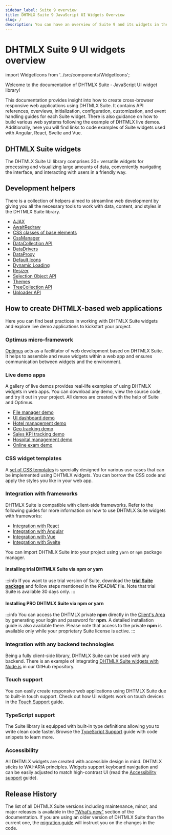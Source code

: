 ```yaml
---
sidebar_label: Suite 9 overview
title: DHTMLX Suite 9 JavaScript UI Widgets Overview 
slug: /
description: You can have an overview of Suite 9 and its widgets in the documentation of the DHTMLX JavaScript UI library. Browse developer guides and API reference, try out code examples and live demos, and download a free 30-day evaluation version of DHTMLX Suite 9.
---
```


# DHTMLX Suite 9 UI widgets overview

import WidgetIcons from '../src/components/WidgetIcons';

Welcome to the documentation of DHTMLX Suite ‐ JavaScript UI widget library!

This documentation provides insight into how to create cross-browser responsive web applications using DHTMLX Suite. It contains API references, overviews, initialization, configuration, customization, and event handling guides for each Suite widget. There is also guidance on how to build various web systems following the example of DHTMLX live demos. Additionally, here you will find links to code examples of Suite widgets used with Angular, React, Svelte and Vue.

## DHTMLX Suite widgets

The DHTMLX Suite UI library comprises 20+ versatile widgets for processing and visualizing large amounts of data, conveniently navigating the interface, and interacting with users in a friendly way.

<WidgetIcons />

## Development helpers

There is a collection of helpers aimed to streamline web development by giving you all the necessary tools to work with data, content, and styles in the DHTMLX Suite library.

- [AJAX](ajax/)
- [AwaitRedraw](helpers/await_redraw)
- [CSS classes of base elements](helpers/base_elements)
- [CssManager](css_manager/)
- [DataCollection API](data_collection/)
- [DataDrivers](helpers/datadrivers)
- [DataProxy](data_proxy/)
- [Default Icons](helpers/icon)
- [Dynamic Loading](helpers/lazydataproxy)
- [Resizer](helpers/resize_handler)
- [Selection Object API](selection/)
- [Themes](themes/)
- [TreeCollection API](tree_collection/)
- [Uploader API](uploader/)

## How to create DHTMLX-based web applications

Here you can find best practices in working with DHTMLX Suite widgets and explore live demo applications to kickstart your project.

### Optimus micro-framework

[Optimus](/optimus_guides/) acts as a facilitator of web development based on DHTMLX Suite. It helps to assemble and reuse widgets within a web app and ensures communication between widgets and the environment.

### Live demo apps

A gallery of live demos provides real-life examples of using DHTMLX widgets in web apps. You can download any demo, view the source code, and try it out in your project. All demos are created with the help of Suite and Optimus.

- [File manager demo](optimus_guides/filemanager_demo)
- [UI dashboard demo](optimus_guides/dashboard_demo)
- [Hotel management demo](optimus_guides/hotel_demo)
- [Geo tracking demo](optimus_guides/geotracking_demo)
- [Sales KPI tracking demo](optimus_guides/kpi_demo)
- [Hospital management demo](optimus_guides/hospital_demo)
- [Online exam demo](optimus_guides/exam_demo)

### CSS widget templates

A [set of CSS templates](https://dhtmlx.com/docs/products/dhtmlxSuite/how-to-create-javascript-applications/) is specially designed for various use cases that can be implemented using DHTMLX widgets. You can borrow the CSS code and apply the styles you like in your web app.

### Integration with frameworks

[comment]: # (ссылки ниже должны уводить на страницы доки)

DHTMLX Suite is compatible with client-side frameworks. Refer to the following guides for more information on how to use DHTMLX Suite widgets with frameworks:
- [Integration with React](integration/suite_and_react.md)
- [Integration with Angular](integration/suite_and_angular.md)
- [Integration with Vue](integration/suite_and_vue.md)
- [Integration with Svelte](integration/suite_and_svelte.md)

You can import DHTMLX Suite into your project using `yarn` or `npm` package manager.

#### Installing trial DHTMLX Suite via npm or yarn

:::info
If you want to use trial version of Suite, download the [**trial Suite package**](https://dhtmlx.com/docs/products/dhtmlxSuite/download.shtml) and follow steps mentioned in the *README* file. Note that trial Suite is available 30 days only.
:::

#### Installing PRO DHTMLX Suite via npm or yarn

:::info
You can access the DHTMLX private **npm** directly in the [Client's Area](https://dhtmlx.com/clients/) by generating your login and password for **npm**. A detailed installation guide is also available there. Please note that access to the private **npm** is available only while your proprietary Suite license is active.
:::
### Integration with any backend technologies

Being a fully client-side library, DHTMLX Suite can be used with any backend. There is an example of integrating [DHTMLX Suite widgets with Node.js](https://github.com/DHTMLX/nodejs-suite-demo) in our GitHub repository.

### Touch support
You can easily create responsive web applications using DHTMLX Suite due to built-in touch support. Check out how UI widgets work on touch devices in the [Touch Support](/common_features/touch_support/) guide.

### TypeScript support
The Suite library is equipped with built-in type definitions allowing you to write clean code faster. Browse the [TypeScript Support](/common_features/using_typescript/) guide with code snippets to learn more.

### Accessibility

All DHTMLX widgets are created with accessible design in mind. DHTMLX sticks to WAI-ARIA principles. Widgets support keyboard navigation and can be easily adjusted to match high-contrast UI (read the [Accessibility support](common_features/accessibility_support.md) guide).

## Release History

The list of all DHTMLX Suite versions including maintenance, minor, and major releases is available in the ["What’s new"](/whatsnew/) section of the documentation. If you are using an older version of DHTMLX Suite than the current one, the [migration guide](/migration/) will instruct you on the changes in the code.
